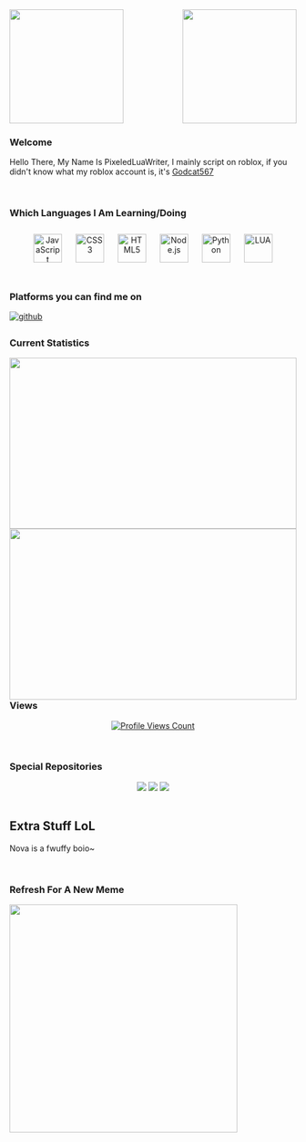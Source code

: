 <img align="right" height="200" src="https://media.giphy.com/media/ao9DUiTKH60XS/giphy.gif"/>
<img align="center" height="200" src="https://tenor.com/view/protogen-dance-low-res-pixel-rainbow-gif-16037143.gif"/>

### Welcome  
Hello There, My Name Is PixeledLuaWriter, I mainly script on roblox, if you didn't know what my roblox account is, it's [Godcat567](https://roblox.com/users/335228723/profile)  
  

<br/>  



### Which Languages I Am Learning/Doing  
<div align="center">  
<img style="margin: 10px" src="https://profilinator.rishav.dev/skills-assets/javascript-original.svg" alt="JavaScript" height="50" />  
<img style="margin: 10px" src="https://profilinator.rishav.dev/skills-assets/css3-original-wordmark.svg" alt="CSS3" height="50" />  
<img style="margin: 10px" src="https://profilinator.rishav.dev/skills-assets/html5-original-wordmark.svg" alt="HTML5" height="50" />  
<img style="margin: 10px" src="https://profilinator.rishav.dev/skills-assets/nodejs-original-wordmark.svg" alt="Node.js" height="50" />  
<img style="margin: 10px" src="https://profilinator.rishav.dev/skills-assets/python-original.svg" alt="Python" height="50" />  
<img style="margin: 10px" src="https://upload.wikimedia.org/wikipedia/commons/c/cf/Lua-Logo.svg" alt="LUA" height="50" />  
</div>  

<br/>  



### Platforms you can find me on  
<a href="https://github.com/PixeledLuaWriter" target="_blank">
<img src=https://img.shields.io/badge/github-%2324292e.svg?&style=for-the-badge&logo=github&logoColor=white alt=github style="margin-bottom: 5px;" />
</a>  
  

<br/>  



### Current Statistics
<div align="center">
  <img src="https://github-readme-stats.vercel.app/api?username=PixeledLuaWriter&show_icons=true&count_private=true&hide_border=true&bg_color=62,af00fa,0a00af&text_color=aff" align="left" style="width: 100%" height="300" />
  <img src="https://github-readme-stats.vercel.app/api/top-langs/?username=PixeledLuaWriter&hide_border=true&bg_color=62,af00aa,00008f&text_color=00ffff" align="left" style="width: 100%" height="300" />
</div>

<br />

### Views

<a href="https://github.com/PixeledLuaWriter">
  <p align="center">
    <img src="https://komarev.com/ghpvc/?username=pixeledluawriter" alt="Profile Views Count">
  </p>
</a>

<br />

### Special Repositories

<div align="center">
  <img src="https://github-readme-stats.vercel.app/api/pin?username=pixeledluawriter&repo=PixeledLuaWriter.github.io&show_owner=false&bg_color=62,323232,646464,1a1a1a&text_color=aff"/>
  <img src="https://github-readme-stats.vercel.app/api/pin?username=pixeledluawriter&repo=RbxChatLoggerModules&show_owner=false&bg_color=62,323232,646464,1a1a1a&text_color=aff"/>
  <img src="https://github-readme-stats.vercel.app/api/pin?username=anuraghazra&repo=github-readme-stats&show_owner=false&bg_color=62,323232,646464,1a1a1a&text_color=aff"/>
</div>

<br />

## Extra Stuff LoL

<p class="txt">
  Nova is a fwuffy boio~
</p>

<br />

### Refresh For A New Meme

<img height="400" src="https://memer-api.live/randommeme"/>
<br />
